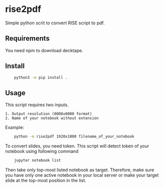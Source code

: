 # rise2pdf

Simple python scrit to convert RISE script to pdf.

## Requirements

You need npm to download decktape.

## Install

```bash
	python3 -m pip install .
```

## Usage

This script requires two inputs.

	1. Output resolution (0000x0000 format)
	2. Name of your notebook without extension

Example:

```bash
	python -m rise2pdf 1920x1080 filename_of_your_notebook
```

To convert slides, you need token.
This script will detect token of your notebook using following command

```bash
	jupyter notebook list
```

Then take only top-most listed notebook as target.
Therefore, make sure you have only one active notebook in your local server or make your target slide at the top-most position in the list.
